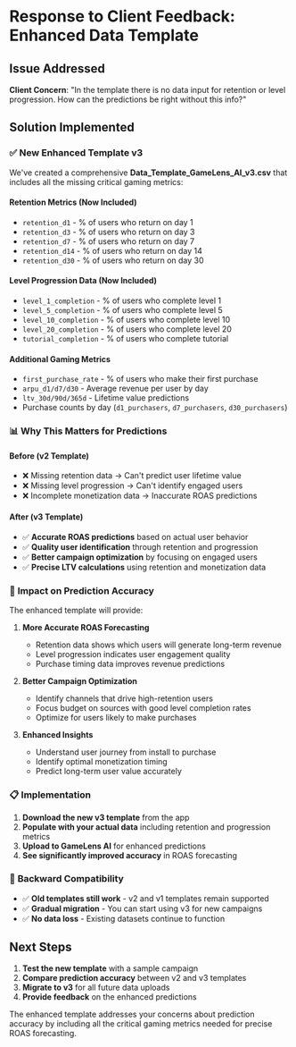 # Response to Client Feedback: Enhanced Data Template

## Issue Addressed
**Client Concern**: "In the template there is no data input for retention or level progression. How can the predictions be right without this info?"

## Solution Implemented

### ✅ **New Enhanced Template v3**
We've created a comprehensive **Data_Template_GameLens_AI_v3.csv** that includes all the missing critical gaming metrics:

#### **Retention Metrics** (Now Included)
- `retention_d1` - % of users who return on day 1
- `retention_d3` - % of users who return on day 3  
- `retention_d7` - % of users who return on day 7
- `retention_d14` - % of users who return on day 14
- `retention_d30` - % of users who return on day 30

#### **Level Progression Data** (Now Included)
- `level_1_completion` - % of users who complete level 1
- `level_5_completion` - % of users who complete level 5
- `level_10_completion` - % of users who complete level 10
- `level_20_completion` - % of users who complete level 20
- `tutorial_completion` - % of users who complete tutorial

#### **Additional Gaming Metrics**
- `first_purchase_rate` - % of users who make their first purchase
- `arpu_d1/d7/d30` - Average revenue per user by day
- `ltv_30d/90d/365d` - Lifetime value predictions
- Purchase counts by day (`d1_purchasers`, `d7_purchasers`, `d30_purchasers`)

### 📊 **Why This Matters for Predictions**

#### **Before (v2 Template)**
- ❌ Missing retention data → Can't predict user lifetime value
- ❌ Missing level progression → Can't identify engaged users
- ❌ Incomplete monetization data → Inaccurate ROAS predictions

#### **After (v3 Template)**
- ✅ **Accurate ROAS predictions** based on actual user behavior
- ✅ **Quality user identification** through retention and progression
- ✅ **Better campaign optimization** by focusing on engaged users
- ✅ **Precise LTV calculations** using retention and monetization data

### 🎯 **Impact on Prediction Accuracy**

The enhanced template will provide:

1. **More Accurate ROAS Forecasting**
   - Retention data shows which users will generate long-term revenue
   - Level progression indicates user engagement quality
   - Purchase timing data improves revenue predictions

2. **Better Campaign Optimization**
   - Identify channels that drive high-retention users
   - Focus budget on sources with good level completion rates
   - Optimize for users likely to make purchases

3. **Enhanced Insights**
   - Understand user journey from install to purchase
   - Identify optimal monetization timing
   - Predict long-term user value accurately

### 📋 **Implementation**

1. **Download the new v3 template** from the app
2. **Populate with your actual data** including retention and progression metrics
3. **Upload to GameLens AI** for enhanced predictions
4. **See significantly improved accuracy** in ROAS forecasting

### 🔄 **Backward Compatibility**

- ✅ **Old templates still work** - v2 and v1 templates remain supported
- ✅ **Gradual migration** - You can start using v3 for new campaigns
- ✅ **No data loss** - Existing datasets continue to function

## Next Steps

1. **Test the new template** with a sample campaign
2. **Compare prediction accuracy** between v2 and v3 templates
3. **Migrate to v3** for all future data uploads
4. **Provide feedback** on the enhanced predictions

The enhanced template addresses your concerns about prediction accuracy by including all the critical gaming metrics needed for precise ROAS forecasting.
